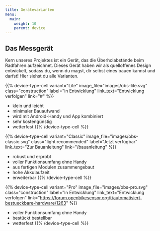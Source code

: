 ```yaml
---
title: Gerätevarianten
menu:
  main:
    weight: 10
    parent: device
---
```


<section class="full-width content-grid dark arrow">

# Das Messgerät

Kern unseres Projektes ist ein Gerät, das die Überholabstände beim Radfahren
aufzeichnet. Dieses Gerät haben wir als quelloffenes Design entwickelt, sodass
du, wenn du magst, dir selbst eines bauen kannst und darfst! Hier siehst du alle
Varianten.

</section>

<section class="full-width content-grid columns-3 device-types-row">

{{% device-type-cell
    variant="Lite"
    image_file="images/obs-lite.svg"
    class="construction"
    label="In Entwicklung"
    link_text="Entwicklung verfolgen"
    link="#" %}}
- klein und leicht
- minimaler Bauaufwand
- wird mit Android-Handy und App kombiniert
- sehr kostengünstig
- wetterfest
{{% /device-type-cell %}}

{{% device-type-cell
    variant="Classic"
    image_file="images/obs-classic.svg"
    class="light recommended"
    label="Jetzt verfügbar"
    link_text="Zur Bauanleitung"
    link="/bauanleitung" %}}
- robust und erprobt
- voller Funktionsumfang ohne Handy
- aus fertigen Modulen zusammengebaut
- hohe Akkulaufzeit
- erweiterbar
{{% /device-type-cell %}}

{{% device-type-cell
    variant="Pro"
    image_file="images/obs-pro.svg"
    class="construction"
    label="In Entwicklung"
    link_text="Entwicklung verfolgen"
    link="https://forum.openbikesensor.org/t/automatisiert-bestueckbare-hardware/1263" %}}
- voller Funktionsumfang ohne Handy
- bestückt bestellbar
- wetterfest
{{% /device-type-cell %}}

</section>

